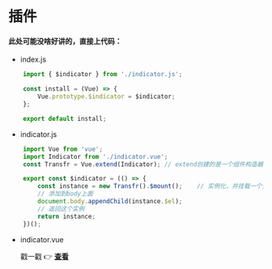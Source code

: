 # 插件

#### 此处可能没啥好讲的，直接上代码：

- index.js

``` javascript
    import { $indicator } from './indicator.js';

    const install = (Vue) => {
        Vue.prototype.$indicator = $indicator;
    };

    export default install;
```

- indicator.js

``` javascript
    import Vue from 'vue';
    import Indicator from './indicator.vue';
    const Transfr = Vue.extend(Indicator); // extend创建的是一个组件构造器

    export const $indicator = (() => {
        const instance = new Transfr().$mount();    // 实例化，并挂载一个空元素上面
        // 添加到body上面
        document.body.appendChild(instance.$el);
        // 返回这个实例
        return instance;
    })();
```

- indicator.vue

    戳一戳
    :point_right:
    [**查看**](../assets/example/indicator.vue)
